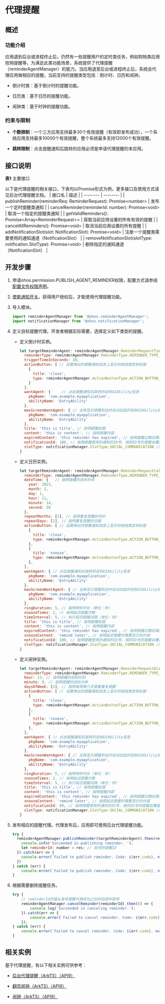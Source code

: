 # 代理提醒

## 概述

### 功能介绍

应用退到后台或进程终止后，仍然有一些提醒用户的定时类任务，例如购物类应用抢购提醒等，为满足此类功能场景，系统提供了代理提醒（reminderAgentManager）的能力。当应用退至后台或进程终止后，系统会代理应用做相应的提醒。当前支持的提醒类型包括：倒计时、日历和闹钟。

- 倒计时类：基于倒计时的提醒功能。

- 日历类：基于日历的提醒功能。

- 闹钟类：基于时钟的提醒功能。

### 约束与限制

- **个数限制**：一个三方应用支持最多30个有效提醒（有效即发布成功），一个系统应用支持最多10000个有效提醒，整个系统最多支持12000个有效提醒。

- **跳转限制**：点击提醒通知后跳转的应用必须是申请代理提醒的本应用。


## 接口说明

**表1** 主要接口

以下是代理提醒的相关接口，下表均以Promise形式为例，更多接口及使用方式请见后台代理提醒文档。
| 接口名 | 描述 |
| -------- | -------- |
| publishReminder(reminderReq: ReminderRequest): Promise&lt;number&gt; | 发布一个定时提醒类通知 |
| cancelReminder(reminderId: number): Promise&lt;void&gt; | 取消一个指定的提醒类通知 |
| getValidReminders(): Promise&lt;Array&lt;ReminderRequest&gt;&gt; | 获取当前应用设置的所有有效的提醒 |
| cancelAllReminders(): Promise&lt;void&gt; | 取消当前应用设置的所有提醒 |
| addNotificationSlot(slot: NotificationSlot): Promise&lt;void&gt; | 注册一个提醒类需要使用的通知通道（NotificationSlot） |
| removeNotificationSlot(slotType: notification.SlotType): Promise&lt;void&gt; | 删除指定的通知通道（NotificationSlot） |


## 开发步骤

1. 申请ohos.permission.PUBLISH_AGENT_REMINDER权限，配置方式请参阅[配置文件权限声明](../security/accesstoken-guidelines.md#配置文件权限声明)。

2. [使能通知开关](../notification/notification-enable.md)。获得用户授权后，才能使用代理提醒功能。

3. 导入模块。
   
   ```js
   import reminderAgentManager from '@ohos.reminderAgentManager';
   import notificationManager from '@ohos.notificationManager';
   ```

4. 定义目标提醒代理。开发者根据实际需要，选择定义如下类型的提醒。

   - 定义倒计时实例。
     
      ```js
      let targetReminderAgent: reminderAgentManager.ReminderRequestTimer = {
        reminderType: reminderAgentManager.ReminderType.REMINDER_TYPE_TIMER,   // 提醒类型为倒计时类型
        triggerTimeInSeconds: 10,
        actionButton: [ // 设置弹出的提醒通知信息上显示的按钮类型和标题
          {
            title: 'close',
            type: reminderAgentManager.ActionButtonType.ACTION_BUTTON_TYPE_CLOSE
          }
        ],
        wantAgent: {     // 点击提醒通知后跳转的目标UIAbility信息
          pkgName: 'com.example.myapplication',
          abilityName: 'EntryAbility'
        },
        maxScreenWantAgent: { // 全屏显示提醒到达时自动拉起的目标UIAbility信息
          pkgName: 'com.example.myapplication',
          abilityName: 'EntryAbility'
        },
        title: 'this is title', // 指明提醒标题
        content: 'this is content', // 指明提醒内容
        expiredContent: 'this reminder has expired', // 指明提醒过期后需要显示的内容
        notificationId: 100, // 指明提醒使用的通知的ID号，相同ID号的提醒会覆盖
        slotType: notificationManager.SlotType.SOCIAL_COMMUNICATION // 指明提醒的Slot类型
      }
      ```

   - 定义日历实例。
     
      ```js
      let targetReminderAgent: reminderAgentManager.ReminderRequestCalendar = {
        reminderType: reminderAgentManager.ReminderType.REMINDER_TYPE_CALENDAR, // 提醒类型为日历类型
        dateTime: {   // 指明提醒的目标时间
          year: 2023,
          month: 1,
          day: 1,
          hour: 11,
          minute: 14,
          second: 30
        },
        repeatMonths: [1], // 指明重复提醒的月份
        repeatDays: [1], // 指明重复提醒的日期
        actionButton: [ // 设置弹出的提醒通知信息上显示的按钮类型和标题
          {
            title: 'close',
            type: reminderAgentManager.ActionButtonType.ACTION_BUTTON_TYPE_CLOSE
          },
          {
            title: 'snooze',
            type: reminderAgentManager.ActionButtonType.ACTION_BUTTON_TYPE_SNOOZE
          },
        ],
        wantAgent: { // 点击提醒通知后跳转的目标UIAbility信息
          pkgName: 'com.example.myapplication',
          abilityName: 'EntryAbility'
        },
        maxScreenWantAgent: { // 全屏显示提醒到达时自动拉起的目标UIAbility信息
          pkgName: 'com.example.myapplication',
          abilityName: 'EntryAbility'
        },
        ringDuration: 5, // 指明响铃时长（单位：秒）
        snoozeTimes: 2, // 指明延迟提醒次数
        timeInterval: 5, // 执行延迟提醒间隔（单位：秒）
        title: 'this is title', // 指明提醒标题
        content: 'this is content', // 指明提醒内容
        expiredContent: 'this reminder has expired', // 指明提醒过期后需要显示的内容
        snoozeContent: 'remind later', // 指明延迟提醒时需要显示的内容
        notificationId: 100, // 指明提醒使用的通知的ID号，相同ID号的提醒会覆盖
        slotType: notificationManager.SlotType.SOCIAL_COMMUNICATION // 指明提醒的Slot类型
      }
      ```

   - 定义闹钟实例。
    
      ```js
      let targetReminderAgent: reminderAgentManager.ReminderRequestAlarm = {
        reminderType: reminderAgentManager.ReminderType.REMINDER_TYPE_ALARM, // 提醒类型为闹钟类型
        hour: 23, // 指明提醒的目标时刻
        minute: 9, // 指明提醒的目标分钟
        daysOfWeek: [2], // 指明每周哪几天需要重复提醒
        actionButton: [ // 设置弹出的提醒通知信息上显示的按钮类型和标题
          {
            title: 'close',
            type: reminderAgentManager.ActionButtonType.ACTION_BUTTON_TYPE_CLOSE
          },
          {
            title: 'snooze',
            type: reminderAgentManager.ActionButtonType.ACTION_BUTTON_TYPE_SNOOZE
          },
        ],
        wantAgent: { // 点击提醒通知后跳转的目标UIAbility信息
          pkgName: 'com.example.myapplication',
          abilityName: 'EntryAbility'
        },
        maxScreenWantAgent: { // 全屏显示提醒到达时自动拉起的目标UIAbility信息
          pkgName: 'com.example.myapplication',
          abilityName: 'EntryAbility'
        },
        ringDuration: 5, // 指明响铃时长（单位：秒）
        snoozeTimes: 2, // 指明延迟提醒次数
        timeInterval: 5, // 执行延迟提醒间隔（单位：秒）
        title: 'this is title', // 指明提醒标题
        content: 'this is content', // 指明提醒内容
        expiredContent: 'this reminder has expired', // 指明提醒过期后需要显示的内容
        snoozeContent: 'remind later', // 指明延迟提醒时需要显示的内容
        notificationId: 99, // 指明提醒使用的通知的ID号，相同ID号的提醒会覆盖
        slotType: notificationManager.SlotType.SOCIAL_COMMUNICATION // 指明提醒的Slot类型
      }
      ```

5. 发布相应的提醒代理。代理发布后，应用即可使用后台代理提醒功能。
   
   ```js
   try {
     reminderAgentManager.publishReminder(targetReminderAgent).then(res => {
       console.info('Succeeded in publishing reminder. ');
       let reminderId: number = res; // 发布的提醒ID
     }).catch(err => {
       console.error(`Failed to publish reminder. Code: ${err.code}, message: ${err.message}`);
     })
   } catch (err) {
       console.error(`Failed to publish reminder. Code: ${err.code}, message: ${err.message}`);
   }
   ```

6. 根据需要删除提醒任务。
   
   ```js
   try {
       // reminderId的值从发布提醒代理成功之后的回调中获得
       reminderAgentManager.cancelReminder(reminderId).then(() => {
           console.log('Succeeded in canceling reminder.');
       }).catch(err => {
           console.error(`Failed to cancel reminder. Code: ${err.code}, message: ${err.message}`);
       });
   } catch (err) {
       console.error(`Failed to cancel reminder. Code: ${err.code}, message: ${err.message}`);
   }
   ```

## 相关实例

基于代理提醒，有以下相关实例可供参考：

- [后台代理提醒（ArkTS）（API9）](https://gitee.com/openharmony/applications_app_samples/tree/master/code/BasicFeature/TaskManagement/ReminderAgentManager)

- [翻页闹钟（ArkTS）（API9）](https://gitee.com/openharmony/applications_app_samples/tree/master/code/Solutions/Tools/FlipClock)

- [闹钟（ArkTS）（API9）](https://gitee.com/openharmony/codelabs/tree/master/CommonEventAndNotification/AlarmClock)